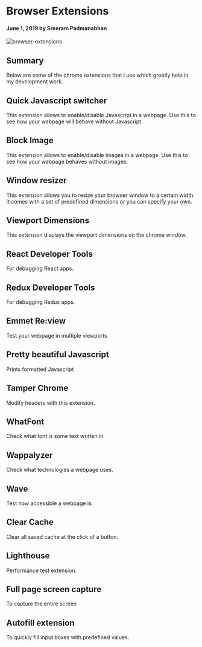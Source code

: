 # Browser Extensions

#### June 1, 2019 by Sreeram Padmanabhan

![browser-extensions](/img/browser-extensions.jpg "browser-extensions")

## Summary

Below are some of the chrome extensions that I use which greatly help in my development work.

## Quick Javascript switcher

This extension allows to enable/disable Javascript in a webpage. Use this to see how your webpage will behave without Javascript.

## Block Image

This extension allows to enable/disable images in a webpage. Use this to see how your webpage behaves without images.

## Window resizer

This extension allows you to resize your browser window to a certain width. It comes with a set of predefined dimensions or you can specify your own.

## Viewport Dimensions

This extension displays the viewport dimensions on the chrome window.

## React Developer Tools

For debugging React apps.

## Redux Developer Tools

For debugging Redux apps.

## Emmet Re:view

Test your webpage in multiple viewports

## Pretty beautiful Javascript

Prints formatted Javascript

## Tamper Chrome

Modify headers with this extension.

## WhatFont

Check what font is some text written in.

## Wappalyzer

Check what technologies a webpage uses.

## Wave

Test how accessible a webpage is.

## Clear Cache

Clear all saved cache at the click of a button.

## Lighthouse

Performance test extension.

## Full page screen capture

To capture the entire screen

## Autofill extension

To quickly fill input boxes with predefined values.
